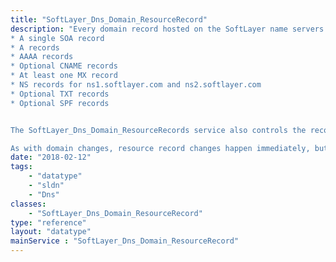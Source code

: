 ```yaml
---
title: "SoftLayer_Dns_Domain_ResourceRecord"
description: "Every domain record hosted on the SoftLayer name servers is comprised of a series or resource records that control how the domain operates, translates host names, and translates service location. Each of those resource records is controlled by the SoftLayer_Dns_Domain_ResourceRecord service. SoftLayer domains have the following resource records: 
* A single SOA record
* A records
* AAAA records
* Optional CNAME records
* At least one MX record
* NS records for ns1.softlayer.com and ns2.softlayer.com
* Optional TXT records
* Optional SPF records


The SoftLayer_Dns_Domain_ResourceRecords service also controls the records contained in reverse DNS records. SoftLayer_Dns_Domain_Reverse records contain multiple PTR type resource records. 

As with domain changes, resource record changes happen immediately, but may take up to 72 hours to propagate to the rest of the Internet's name servers. The SoftLayer_Dns_Domain_ResourceRecord service only applies to domains hosted on the SoftLayer name servers. "
date: "2018-02-12"
tags:
    - "datatype"
    - "sldn"
    - "Dns"
classes:
    - "SoftLayer_Dns_Domain_ResourceRecord"
type: "reference"
layout: "datatype"
mainService : "SoftLayer_Dns_Domain_ResourceRecord"
---
```

